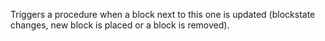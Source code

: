 Triggers a procedure when a block next to this one is updated (blockstate changes, new block is placed or 
a block is removed).